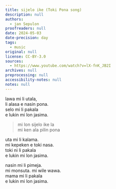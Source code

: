 ```yaml
---
title: sijelo ike (Toki Pona song)
description: null
authors:
  - jan Sepulon
proofreaders: null
date: 2024-05-03
date-precision: day
tags:
  - music
original: null
license: CC-BY-3.0
sources:
  - https://www.youtube.com/watch?v=lX-fnK_JB2I
archives: null
preprocessing: null
accessibility-notes: null
notes: null
---
```


lawa mi li utala,  
li alasa e nasin pona.  
selo mi li pakala  
e lukin mi lon jasima.

> mi lon sijelo ike la  
> mi ken ala pilin pona

uta mi li kalama.  
mi kepeken e toki nasa.  
toki ni li pakala  
e lukin mi lon jasima.

nasin mi li pimeja.  
mi monsuta. mi wile wawa.  
mama mi li pakala  
e lukin mi lon jasima.